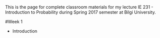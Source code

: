 This is the page for complete classroom materials for my lecture IE 231 - Introduction to Probability during Spring 2017 semester at Bilgi University. 

#Week 1

+ Introduction
